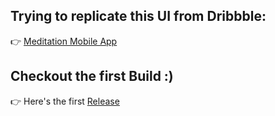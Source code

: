 ## Trying to replicate this UI from Dribbble:  
👉 [Meditation Mobile App](https://dribbble.com/shots/15822493-Meditation-Mobile-App)

## Checkout the first Build :) 
👉 Here's the first [Release](https://github.com/insaneodyssey26/Meditation-UI/releases/tag/MeditationUI-1.0)

